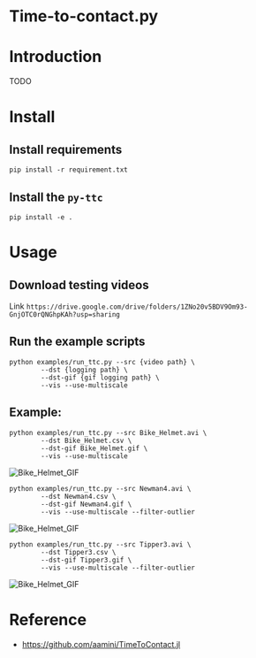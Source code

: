 Time-to-contact.py
==

# Introduction
TODO

# Install
## Install requirements
```pip install -r requirement.txt```

## Install the ```py-ttc```
```pip install -e .```

# Usage
## Download testing videos
Link ```https://drive.google.com/drive/folders/1ZNo20v5BDV9Om93-GnjOTC0rQNGhpKAh?usp=sharing```

## Run the example scripts
```
python examples/run_ttc.py --src {video path} \
        --dst {logging path} \
        --dst-gif {gif logging path} \
        --vis --use-multiscale
```

## Example:
```
python examples/run_ttc.py --src Bike_Helmet.avi \
        --dst Bike_Helmet.csv \
        --dst-gif Bike_Helmet.gif \
        --vis --use-multiscale
```
![Bike_Helmet_GIF](Bike_Helmet.gif)

```
python examples/run_ttc.py --src Newman4.avi \
        --dst Newman4.csv \
        --dst-gif Newman4.gif \
        --vis --use-multiscale --filter-outlier
```
![Bike_Helmet_GIF](Newman4.gif)

```
python examples/run_ttc.py --src Tipper3.avi \
        --dst Tipper3.csv \
        --dst-gif Tipper3.gif \
        --vis --use-multiscale --filter-outlier
```
![Bike_Helmet_GIF](Tipper3.gif)

# Reference
- https://github.com/aamini/TimeToContact.jl
